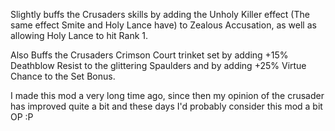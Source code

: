 Slightly buffs the Crusaders skills by adding the Unholy Killer effect (The same effect Smite and Holy Lance have) to Zealous Accusation, as well as allowing Holy Lance to hit Rank 1. 

Also Buffs the Crusaders Crimson Court trinket set by adding +15% Deathblow Resist to the glittering Spaulders and by adding +25% Virtue Chance to the Set Bonus.

I made this mod a very long time ago, since then my opinion of the crusader has improved quite a bit and these days I'd probably consider this mod a bit OP :P
